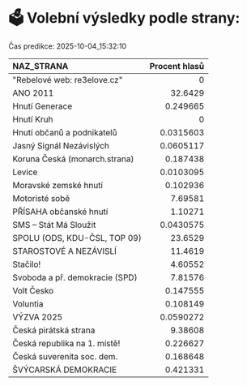 # 🗳️ Volební výsledky podle strany:

Čas predikce: 2025-10-04_15:32:10

| NAZ_STRANA                     |   Procent hlasů |
|:-------------------------------|----------------:|
| "Rebelové web: re3elove.cz"    |       0         |
| ANO 2011                       |      32.6429    |
| Hnutí Generace                 |       0.249665  |
| Hnutí Kruh                     |       0         |
| Hnutí občanů a podnikatelů     |       0.0315603 |
| Jasný Signál Nezávislých       |       0.0605117 |
| Koruna Česká (monarch.strana)  |       0.187438  |
| Levice                         |       0.0103095 |
| Moravské zemské hnutí          |       0.102936  |
| Motoristé sobě                 |       7.69581   |
| PŘÍSAHA občanské hnutí         |       1.10271   |
| SMS – Stát Má Sloužit          |       0.0430575 |
| SPOLU (ODS, KDU-ČSL, TOP 09)   |      23.6529    |
| STAROSTOVÉ A NEZÁVISLÍ         |      11.4619    |
| Stačilo!                       |       4.60552   |
| Svoboda a př. demokracie (SPD) |       7.81576   |
| Volt Česko                     |       0.147555  |
| Voluntia                       |       0.108149  |
| VÝZVA 2025                     |       0.0590272 |
| Česká pirátská strana          |       9.38608   |
| Česká republika na 1. místě!   |       0.226627  |
| Česká suverenita soc. dem.     |       0.168648  |
| ŠVÝCARSKÁ DEMOKRACIE           |       0.421331  |